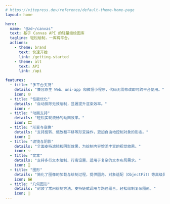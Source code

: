 ```yaml
---
# https://vitepress.dev/reference/default-theme-home-page
layout: home

hero:
  name: "@zd~/canvas"
  text: 基于 Canvas API 的轻量级绘图库
  tagline: 轻松绘制，一库跨平台。
  actions:
    - theme: brand
      text: 快速开始
      link: /getting-started
    - theme: alt
      text: API
      link: /api

features:
  - title: "多平台支持"
    details: "兼容原生 Web、uni-app 和微信小程序，代码无需修改即可跨平台使用。"
    icon: 🌐
  - title: "性能优化"
    details: "自动排除无效绘制，显著提升渲染效率。"
    icon: ⚡️
  - title: "动画支持"
    details: "轻松实现流畅的动画效果。"
    icon: 🎞️
  - title: "形变与变换"
    details: "支持旋转、缩放和平移等形变操作，更加自由地控制对象的形态。"
    icon: 🔄
  - title: "滤镜与阴影"
    details: "全面支持滤镜和阴影效果，为绘制内容增添丰富的视觉效果。"
    icon: ✨
  - title: "文本"
    details: "支持多行文本绘制、行高设置，适用于复杂的文本布局需求。"
    icon: 📝
  - title: "图形"
    details: "简化了图像的加载与绘制过程，提供圆角、对象适配（ObjectFit）等高级属性，使图形绘制更加灵活多样。"
    icon: 🖼️
  - title: "几何图形"
    details: "封装了常用绘制方法，支持链式调用与路径组合，轻松绘制复杂图形。"
    icon: 🔷
---
```

